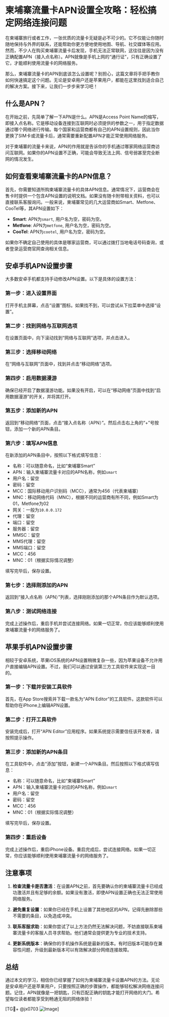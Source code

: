 # 柬埔寨流量卡APN设置全攻略：轻松搞定网络连接问题

在柬埔寨旅行或者工作，一张优质的流量卡无疑是必不可少的。它不仅能让你随时随地保持与外界的联系，还能帮助你更方便地使用地图、导航、社交媒体等应用。然而，不少人在购买柬埔寨流量卡后发现，手机无法正常联网，这往往是因为没有正确配置APN（接入点名称）。APN就像是手机上网的“通行证”，只有正确设置了它，才能顺利使用流量卡的网络服务。

那么，柬埔寨流量卡的APN到底该怎么设置呢？别担心，这篇文章将手把手教你如何快速搞定这个问题。无论是安卓用户还是苹果用户，都能在这里找到适合自己的解决方案。接下来，让我们一步步来学习吧！

## 什么是APN？

在开始之前，先简单了解一下APN是什么。APN是Access Point Name的缩写，即接入点名称。它是移动设备连接到互联网时必须提供的参数之一，用于指定数据通过哪个网络进行传输。每个国家和运营商都有自己的APN设置规则，因此当你更换了SIM卡或流量卡后，通常需要重新配置APN才能正常使用网络服务。

对于柬埔寨的流量卡来说，APN的作用就是告诉你的手机通过哪家网络运营商访问互联网。如果你的APN设置不正确，可能会导致无法上网、信号弱甚至完全断网的情况发生。

## 如何查看柬埔寨流量卡的APN信息？

首先，你需要知道所购柬埔寨流量卡的具体APN信息。通常情况下，运营商会在售卡时提供一个包含APN设置的说明文档。如果没有随卡附带相关资料，也可以直接联系客服询问。一般来说，柬埔寨常见的几大运营商如Smart、Metfone、CooTel等，其APN设置如下：

- **Smart**: APN为`smart`, 用户名为空，密码为空。
- **Metfone**: APN为`metfone`, 用户名为空，密码为空。
- **CooTel**: APN为`cootel`, 用户名为空，密码为空。

如果你不确定自己使用的具体是哪家运营商，可以通过拨打当地电话号码查询，或者登录运营商官网查询相关信息。

## 安卓手机APN设置步骤

大多数安卓手机都支持手动修改APN设置。以下是具体的设置方法：

### 第一步：进入设置界面
打开手机主屏幕，点击“设置”图标。如果找不到，可以尝试从下拉菜单中选择“设置”。

### 第二步：找到网络与互联网选项
在设置页面中，向下滚动找到“网络与互联网”选项，并点击进入。

### 第三步：选择移动网络
在“网络与互联网”页面中，找到并点击“移动网络”选项。

### 第四步：启用数据漫游
确保已经开启了数据漫游功能。如果没有开启，可以在“移动网络”页面中找到“启用数据漫游”的开关，并将其打开。

### 第五步：添加新的APN
返回到“移动网络”页面，点击“接入点名称（APN）”。然后点击右上角的“+”号按钮，添加一个新的APN条目。

### 第六步：填写APN信息
在新添加的APN条目中，按照以下格式填写信息：
- 名称：可以随意命名，比如“柬埔寨Smart”
- APN：输入柬埔寨流量卡对应的APN名称，例如`smart`
- 用户名：留空
- 密码：留空
- MCC：国际移动用户识别码（MCC），通常为456（代表柬埔寨）
- MNC：移动网络代码（MNC），根据不同的运营商有所不同，例如Smart为01，Metfone为02
- 网关：一般为`10.0.0.172`
- 代理：留空
- 端口：留空
- 服务器：留空
- MMSC：留空
- MMS代理：留空
- MMS端口：留空
- MCC：456
- MNC：01（根据实际情况调整）

填写完毕后，保存设置。

### 第七步：选择刚添加的APN
返回到“接入点名称（APN）”列表，选择刚刚添加的那个APN条目作为默认选项。

### 第八步：测试网络连接
完成上述操作后，重启手机并尝试连接网络。如果一切正常，你应该能够顺利使用柬埔寨流量卡的网络服务了。

## 苹果手机APN设置步骤

相较于安卓系统，苹果iOS系统的APN设置稍微复杂一些，因为苹果设备不允许用户直接编辑APN设置。不过，我们可以通过安装第三方工具软件来实现这一目的。

### 第一步：下载并安装工具软件
首先，在App Store搜索并下载一款名为“APN Editor”的工具软件。这款软件可以帮助你在iPhone上编辑APN设置。

### 第二步：打开工具软件
安装完成后，打开“APN Editor”应用程序。如果系统提示需要信任该开发者，请按照提示操作。

### 第三步：添加新的APN条目
在工具软件中，点击“添加”按钮，新建一个APN条目。然后按照以下格式填写信息：
- 名称：可以随意命名，比如“柬埔寨Smart”
- APN：输入柬埔寨流量卡对应的APN名称，例如`smart`
- 用户名：留空
- 密码：留空
- MCC：456
- MNC：01（根据实际情况调整）

填写完毕后，保存设置。

### 第四步：重启设备
完成上述操作后，重启iPhone设备。重启完成后，尝试连接网络。如果一切正常，你应该能够顺利使用柬埔寨流量卡的网络服务了。

## 注意事项

1. **检查流量卡是否激活**：在设置APN之前，首先要确认你的柬埔寨流量卡已经成功激活并且有足够的余额。如果没有激活，即使APN设置正确也无法正常使用网络服务。
   
2. **避免重复设置**：如果你已经在手机上设置了其他地区的APN，记得先删除那些不需要的条目，以免造成冲突。

3. **联系客服求助**：如果你尝试了以上方法仍然无法解决问题，不妨直接联系柬埔寨流量卡的客服人员寻求帮助。他们通常会提供更为专业的技术支持。

4. **更新系统版本**：确保你的手机操作系统是最新的版本。有时旧版本可能存在兼容性问题，升级到最新版本可以有效解决部分网络连接故障。

## 总结

通过本文的学习，相信你已经掌握了如何为柬埔寨流量卡设置APN的方法。无论是安卓用户还是苹果用户，只要按照正确的步骤操作，都能够轻松解决网络连接问题。记住，APN就像是一把钥匙，只有匹配正确的钥匙才能打开网络的大门。希望每位读者都能享受到畅通无阻的网络体验！

[TG💪+ @jx0703 ![Image](https://github.com/user-attachments/assets/dbca1d08-cadb-493c-b0ec-ad6f7a83f270)]